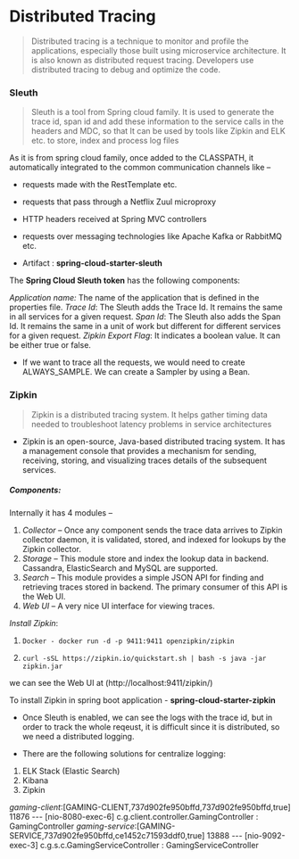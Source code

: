# **Distributed Tracing**
> Distributed tracing is a technique to monitor and profile the applications, especially those built using microservice architecture. It is also known as distributed request tracing. Developers use distributed tracing to debug and optimize the code.

### Sleuth
> Sleuth is a tool from Spring cloud family. It is used to generate the trace id, span id and add these information to the service calls in the headers and MDC, so that It can be used by tools like Zipkin and ELK etc. to store, index and process log files

As it is from spring cloud family, once added to the CLASSPATH, it automatically integrated to the common communication channels like –

* requests made with the RestTemplate etc.
* requests that pass through a Netflix Zuul microproxy
* HTTP headers received at Spring MVC controllers
* requests over messaging technologies like Apache Kafka or RabbitMQ etc.

* Artifact : **spring-cloud-starter-sleuth**

The **Spring Cloud Sleuth token** has the following components:

_Application name:_ The name of the application that is defined in the properties file.
_Trace Id_: The Sleuth adds the Trace Id. It remains the same in all services for a given request.
_Span Id_: The Sleuth also adds the Span Id. It remains the same in a unit of work but different for different services for a given request.
_Zipkin Export Flag_: It indicates a boolean value. It can be either true or false.

- If we want to trace all the requests, we would need to create ALWAYS_SAMPLE. We can create a Sampler by using a Bean.

### Zipkin
> Zipkin is a distributed tracing system. It helps gather timing data needed to troubleshoot latency problems in service architectures
- Zipkin is an open-source, Java-based distributed tracing system. It has a management console that provides a mechanism for sending, receiving, storing, and visualizing traces details of the subsequent services.

##### Components:
Internally it has 4 modules –

1. _Collector_ – Once any component sends the trace data arrives to Zipkin collector daemon, it is validated, stored, and indexed for lookups by the Zipkin collector.
2. _Storage_ – This module store and index the lookup data in backend. Cassandra, ElasticSearch and MySQL are supported.
3. _Search_ – This module provides a simple JSON API for finding and retrieving traces stored in backend. The primary consumer of this API is the Web UI.
4. _Web UI_ – A very nice UI interface for viewing traces.

_Install Zipkin_:

1. `Docker - docker run -d -p 9411:9411 openzipkin/zipkin`

2. `curl -sSL https://zipkin.io/quickstart.sh | bash -s
   java -jar zipkin.jar`

 we can see the Web UI at (http://localhost:9411/zipkin/)
 
 To install Zipkin in spring boot application - **spring-cloud-starter-zipkin**
 
 * Once Sleuth is enabled, we can see the logs with the trace id, but in order to track the whole reqeust,
 it is difficult since it is distributed, so we need a distributed logging.
 
 * There are the following solutions for centralize logging:
 
 1. ELK Stack (Elastic Search)
 2. Kibana
 3. Zipkin
 
_gaming-client_:[GAMING-CLIENT,737d902fe950bffd,737d902fe950bffd,true] 11876 --- [nio-8080-exec-6] c.g.client.controller.GamingController   : GamingController
_gaming-service_:[GAMING-SERVICE,737d902fe950bffd,ce1452c71593ddf0,true] 13888 --- [nio-9092-exec-3] c.g.s.c.GamingServiceController          : GamingServiceController
 
 